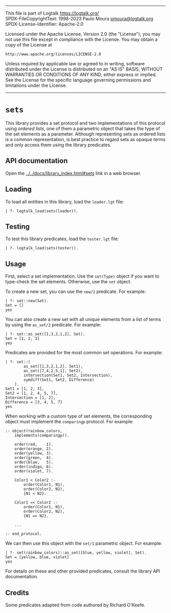 ________________________________________________________________________

This file is part of Logtalk <https://logtalk.org/>  
SPDX-FileCopyrightText: 1998-2023 Paulo Moura <pmoura@logtalk.org>  
SPDX-License-Identifier: Apache-2.0

Licensed under the Apache License, Version 2.0 (the "License");
you may not use this file except in compliance with the License.
You may obtain a copy of the License at

    http://www.apache.org/licenses/LICENSE-2.0

Unless required by applicable law or agreed to in writing, software
distributed under the License is distributed on an "AS IS" BASIS,
WITHOUT WARRANTIES OR CONDITIONS OF ANY KIND, either express or implied.
See the License for the specific language governing permissions and
limitations under the License.
________________________________________________________________________


`sets`
======

This library provides a set protocol and two implementations of this protocol
using *ordered lists*, one of them a parametric object that takes the type of
the set elements as a parameter. Although representing sets as ordered lists
is a common representation, is best practice to regard sets as opaque terms
and only access them using the library predicates.


API documentation
-----------------

Open the [../../docs/library_index.html#sets](../../docs/library_index.html#sets)
link in a web browser.


Loading
-------

To load all entities in this library, load the `loader.lgt` file:

	| ?- logtalk_load(sets(loader)).


Testing
-------

To test this library predicates, load the `tester.lgt` file:

	| ?- logtalk_load(sets(tester)).


Usage
-----

First, select a set implementation. Use the `set(Type)` object if you want
to type-check the set elements. Otherwise, use the `set` object.

To create a new set, you can use the `new/1` predicate. For example:

	| ?- set::new(Set).
	Set = []
	yes

You can also create a new set with all unique elements from a list of terms
by using the `as_set/2` predicate. For example:

	| ?- set::as_set([1,3,2,1,2], Set).
	Set = [1, 2, 3]
	yes

Predicates are provided for the most common set operations. For example:

	| ?- set::(
			as_set([1,3,2,1,2], Set1),
			as_set([7,4,2,5,1], Set2),
			intersection(Set1, Set2, Intersection),
			symdiff(Set1, Set2, Difference)
		).
	Set1 = [1, 2, 3],
	Set2 = [1, 2, 4, 5, 7],
	Intersection = [1, 2],
	Difference = [3, 4, 5, 7]
	yes

When working with a custom type of set elements, the corresponding object
must implement the `comparingp` protocol. For example:

	:- object(rainbow_colors,
		implements(comparingp)).

		order(red,    1).
		order(orange, 2).
		order(yellow, 3).
		order(green,  4).
		order(blue,   5).
		order(indigo, 6).
		order(violet, 7).

		Color1 < Color2 :-
			order(Color1, N1),
			order(Color2, N2),
			{N1 < N2}.

		Color1 =< Color2 :-
			order(Color1, N1),
			order(Color2, N2),
			{N1 =< N2}.

		...

	:- end_protocol.

We can then use this object with the `set/1` parametric object. For example:

	| ?- set(rainbow_colors)::as_set([blue, yellow, violet], Set).
	Set = [yellow, blue, violet]
	yes

For details on these and other provided predicates, consult the library
API documentation.


Credits
-------

Some predicates adapted from code authored by Richard O'Keefe.
